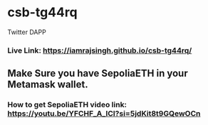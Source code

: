 # csb-tg44rq
Twitter DAPP
### Live Link: https://iamrajsingh.github.io/csb-tg44rq/

## Make Sure you have SepoliaETH in your Metamask wallet.
### How to get SepoliaETH video link: https://youtu.be/YFCHF_A_lCI?si=5jdKit8t9GQewOCn
